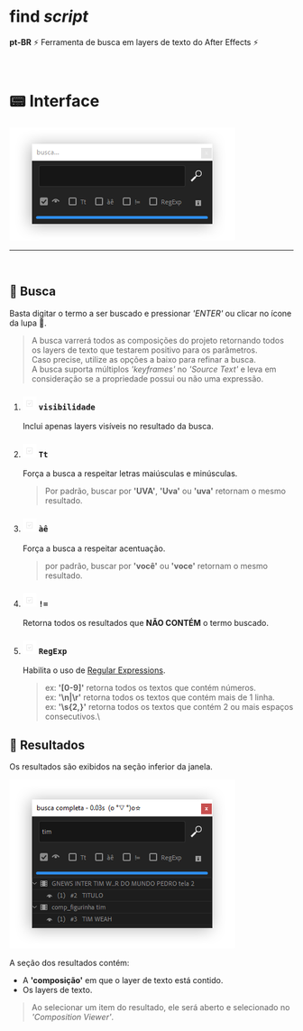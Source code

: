 # find *script*

**pt-BR** ⚡ Ferramenta de busca em layers de texto do After Effects ⚡

<br/>

# 📟 Interface
![busca](/images/busca.png)

---
  
  <br/>

## 🔎 Busca
Basta digitar o termo a ser buscado e pressionar *'ENTER'* ou clicar no ícone da lupa 🔎.
> A busca varrerá todos as composições do projeto retornando todos os layers de texto que testarem positivo para os parâmetros.\
Caso precise, utilize as opções a baixo para refinar a busca.\
A busca suporta múltiplos *'keyframes'* no *'Source Text'* e leva em consideração se a propriedade possui ou não uma expressão.

1. ### ![visibilidade](/images/checkBoxIcon.png)  **`visibilidade`**

    Inclui apenas layers visíveis no resultado da busca.

2. ### ![caixa de texto](/images/checkBoxIcon.png)  **`Tt`**

    Força a busca a respeitar letras maiúsculas e minúsculas.
    > Por padrão, buscar por **'UVA'**, **'Uva'** ou **'uva'** retornam o mesmo resultado.

3. ### ![acentuação](/images/checkBoxIcon.png)  **`àê`**

    Força a busca a respeitar acentuação.
    > por padrão, buscar por **'você'** ou **'voce'** retornam o mesmo resultado.

4. ### ![inverter](/images/checkBoxIcon.png)  **`!=`**

    Retorna todos os resultados que **NÃO CONTÉM** o termo buscado.

5. ### ![regExp](/images/checkBoxIcon.png)  **`RegExp`**

    Habilita o uso de [Regular Expressions](https://www.w3schools.com/jsref/jsref_obj_regexp.asp).
    > ex: **'[0-9]'** retorna todos os textos que contém números.\
    > ex: **'\n|\r'** retorna todos os textos que contém mais de 1 linha.\
    > ex: **'\s{2,}'** retorna todos os textos que contém 2 ou mais espaços consecutivos.\

## 📑 Resultados

Os resultados são exibidos na seção inferior da janela.

![busca](/images/resultados.png)

A seção dos resultados contém:
- A **'composição'** em que o layer de texto está contido.
- Os layers de texto.

> Ao selecionar um item do resultado, ele será aberto e selecionado no *'Composition Viewer'*.